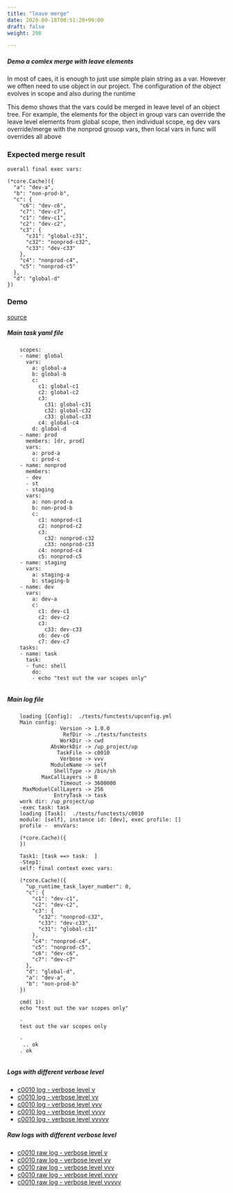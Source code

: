 ```yaml
---
title: "leave merge"
date: 2020-09-18T00:51:20+99:00
draft: false
weight: 200

---
```


##### Demo a comlex merge with leave elements

In most of caes, it is enough to just use simple plain string as a var. However we offten need to use object in our project. The configuration of the object evolves in scope and also during the runtime

This demo shows that the vars could be merged in leave level of an object tree. For example, the elements for the object in group vars can override the leave level elements from global scope, then individual scope, eg dev vars override/merge with the nonprod grouop vars, then local vars in func will overrides all above


### Expected merge result


```
overall final exec vars:

(*core.Cache)({
  "a": "dev-a",
  "b": "non-prod-b",
  "c": {
    "c6": "dev-c6",
    "c7": "dev-c7",
    "c1": "dev-c1",
    "c2": "dev-c2",
    "c3": {
      "c31": "global-c31",
      "c32": "nonprod-c32",
      "c33": "dev-c33"
    },
    "c4": "nonprod-c4",
    "c5": "nonprod-c5"
  },
  "d": "global-d"
})
```











### Demo








[source](https://github.com/upcmd/up/blob/master/tests/functests/c0010.yml)

##### Main task yaml file
```
    scopes:
    - name: global
      vars:
        a: global-a
        b: global-b
        c:
          c1: global-c1
          c2: global-c2
          c3:
            c31: global-c31
            c32: global-c32
            c33: global-c33
          c4: global-c4
        d: global-d
    - name: prod
      members: [dr, prod]
      vars:
        a: prod-a
        c: prod-c
    - name: nonprod
      members:
      - dev
      - st
      - staging
      vars:
        a: non-prod-a
        b: non-prod-b
        c:
          c1: nonprod-c1
          c2: nonprod-c2
          c3:
            c32: nonprod-c32
            c33: nonprod-c33
          c4: nonprod-c4
          c5: nonprod-c5
    - name: staging
      vars:
        a: staging-a
        b: staging-b
    - name: dev
      vars:
        a: dev-a
        c:
          c1: dev-c1
          c2: dev-c2
          c3:
            c33: dev-c33
          c6: dev-c6
          c7: dev-c7
    tasks:
    - name: task
      task:
      - func: shell
        do:
        - echo "test out the var scopes only"
    
```
##### Main log file
```
    loading [Config]:  ./tests/functests/upconfig.yml
    Main config:
                 Version -> 1.0.0
                  RefDir -> ./tests/functests
                 WorkDir -> cwd
              AbsWorkDir -> /up_project/up
                TaskFile -> c0010
                 Verbose -> vvv
              ModuleName -> self
               ShellType -> /bin/sh
           MaxCallLayers -> 8
                 Timeout -> 3600000
     MaxModuelCallLayers -> 256
               EntryTask -> task
    work dir: /up_project/up
    -exec task: task
    loading [Task]:  ./tests/functests/c0010
    module: [self], instance id: [dev], exec profile: []
    profile -  envVars:
    
    (*core.Cache)({
    })
    
    Task1: [task ==> task:  ]
    -Step1:
    self: final context exec vars:
    
    (*core.Cache)({
      "up_runtime_task_layer_number": 0,
      "c": {
        "c1": "dev-c1",
        "c2": "dev-c2",
        "c3": {
          "c32": "nonprod-c32",
          "c33": "dev-c33",
          "c31": "global-c31"
        },
        "c4": "nonprod-c4",
        "c5": "nonprod-c5",
        "c6": "dev-c6",
        "c7": "dev-c7"
      },
      "d": "global-d",
      "a": "dev-a",
      "b": "non-prod-b"
    })
    
    cmd( 1):
    echo "test out the var scopes only"
    
    -
    test out the var scopes only
    
    -
     .. ok
    . ok
    
```


##### Logs with different verbose level
* [c0010 log - verbose level v](../../logs/c0010_v)
* [c0010 log - verbose level vv](../../logs/c0010_vv)
* [c0010 log - verbose level vvv](../../logs/c0010_vvvv)
* [c0010 log - verbose level vvvv](../../logs/c0010_vvvv)
* [c0010 log - verbose level vvvvv](../../logs/c0010_vvvvv)

##### Raw logs with different verbose level
* [c0010 raw log - verbose level v](../../reflogs/c0010_v.log)
* [c0010 raw log - verbose level vv](../../reflogs/c0010_vv.log)
* [c0010 raw log - verbose level vvv](../../reflogs/c0010_vvv.log)
* [c0010 raw log - verbose level vvvv](../../reflogs/c0010_vvvv.log)
* [c0010 raw log - verbose level vvvvv](../../reflogs/c0010_vvvvv.log)







